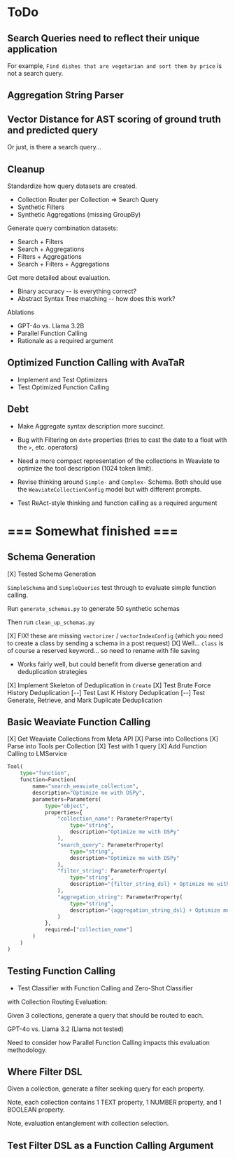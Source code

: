 # ToDo

## Search Queries need to reflect their unique application

For example, `Find dishes that are vegetarian and sort them by price` is not a search query.

## Aggregation String Parser

## Vector Distance for AST scoring of ground truth and predicted query

Or just, is there a search query...

## Cleanup

Standardize how query datasets are created.

- Collection Router per Collection => Search Query
- Synthetic Filters
- Synthetic Aggregations (missing GroupBy)

Generate query combination datasets:
- Search + Filters
- Search + Aggregations
- Filters + Aggregations
- Search + Filters + Aggregations

Get more detailed about evaluation.
- Binary accuracy -- is everything correct?
- Abstract Syntax Tree matching -- how does this work?

Ablations
- GPT-4o vs. Llama 3.2B
- Parallel Function Calling
- Rationale as a required argument

## Optimized Function Calling with AvaTaR

- Implement and Test Optimizers
- Test Optimized Function Calling

## Debt

- Make Aggregate syntax description more succinct.

- Bug with Filtering on `date` properties (tries to cast the date to a float with the `>`, etc. operators)

- Need a more compact representation of the collections in Weaviate to optimize the tool description (1024 token limit).

- Revise thinking around `Simple-` and `Complex-` Schema. Both should use the `WeaviateCollectionConfig` model but with different prompts.

- Test ReAct-style thinking and function calling as a required argument

# === Somewhat finished ===

## Schema Generation

[X] Tested Schema Generation

`SimpleSchema` and `SimpleQueries` test through to evaluate simple function calling.

Run `generate_schemas.py` to generate 50 synthetic schemas

Then run `clean_up_schemas.py`

[X] FIX! these are missing `vectorizer` / `vectorIndexConfig` (which you need to create a class by sending a schema in a post request)
[X] Well... `class` is of course a reserved keyword... so need to rename with file saving

- Works fairly well, but could benefit from diverse generation and deduplication strategies

[X] Implement Skeleton of Deduplication in `Create`
[X] Test Brute Force History Deduplication
[--] Test Last K History Deduplication
[--] Test Generate, Retrieve, and Mark Duplicate Deduplication


## Basic Weaviate Function Calling

[X] Get Weaviate Collections from Meta API
[X] Parse into Collections
[X] Parse into Tools per Collection
[X] Test with 1 query
[X] Add Function Calling to LMService

```python
Tool(
    type="function",
    function=Function(
        name="search_weaviate_collection",
        description="Optimize me with DSPy",
        parameters=Parameters(
            type="object",
            properties={
                "collection_name": ParameterProperty(
                    type="string",
                    description="Optimize me with DSPy"
                ),
                "search_query": ParameterProperty(
                    type="string",
                    description="Optimize me with DSPy"
                ),
                "filter_string": ParameterProperty(
                    type="string",
                    description="{filter_string_dsl} + Optimize me with DSPy"
                ),
                "aggregation_string": ParameterProperty(
                    type="string",
                    description="{aggregation_string_dsl} + Optimize me with DSPy"
                )
            },
            required=["collection_name"]
        )
    )
)
```

## Testing Function Calling

- Test Classifier with Function Calling and Zero-Shot Classifier

with Collection Routing Evaluation:

Given 3 collections, generate a query that should be routed to each.

GPT-4o vs. Llama 3.2 (Llama not tested)

Need to consider how Parallel Function Calling impacts this evaluation methodology.

## Where Filter DSL

Given a collection, generate a filter seeking query for each property.

Note, each collection contains 1 TEXT property, 1 NUMBER property, and 1 BOOLEAN property.

Note, evaluation entanglement with collection selection.

## Test Filter DSL as a Function Calling Argument